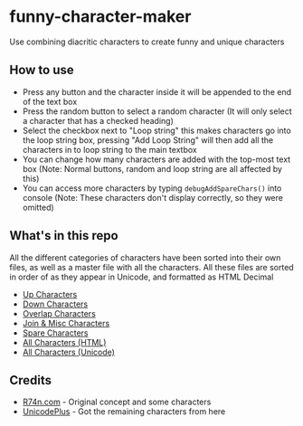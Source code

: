 # funny-character-maker

Use combining diacritic characters to create funny and unique characters

## How to use

- Press any button and the character inside it will be appended to the end of the text box
- Press the random button to select a random character (It will only select a character that has a checked heading)
- Select the checkbox next to "Loop string" this makes characters go into the loop string box, pressing "Add Loop String" will then add all the characters in to loop string to the main textbox
- You can change how many characters are added with the top-most text box (Note: Normal buttons, random and loop string are all affected by this)
- You can access more characters by typing `debugAddSpareChars()` into console (Note: These characters don't display correctly, so they were omitted)

## What's in this repo

All the different categories of characters have been sorted into their own files, as well as a master file with all the characters. All these files are sorted in order of as they appear in Unicode, and formatted as HTML Decimal

- [Up Characters](chars/up.txt)
- [Down Characters](chars/down.txt)
- [Overlap Characters](chars/overlap.txt)
- [Join & Misc Characters](chars/join.txt)
- [Spare Characters](chars/spare.txt)
- [All Characters (HTML)](chars/AllChars_HTML.txt)
- [All Characters (Unicode)](chars/AllChars_Unicode.txt)

## Credits

- [R74n.com](https://c.r74n.com/combining) - Original concept and some characters
- [UnicodePlus](https://unicodeplus.com/) - Got the remaining characters from here
